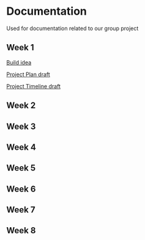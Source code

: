 # Documentation
Used for documentation related to our group project

## Week 1
[Build idea](week1/Project_Build_idea_Lawn.docx)

[Project Plan draft](week1/Projectplan2.docx)

[Project Timeline draft](week1/Projecttimeline_for_GTLSS.xlsx)

## Week 2


## Week 3


## Week 4


## Week 5


## Week 6


## Week 7


## Week 8


